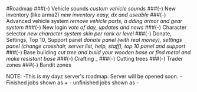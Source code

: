 #Roadmap
###(-) Vehicle sounds
_custom vehicle sounds_
###(-) New inventory (like arma2)
_new inventory easy, dx and useable_
###(-) Advanced vehicle system 
_remove vehicle parts, a dding armor and gear system_
###(-) New login
_vote of day, updates and news_
###(-) Character selector
_new character system skin per rank or level_
###(-) Donate, Settings, Top 10, Support panel
_donate panel (with real money), settings panel (change crosshair, server list, help, staff), top 10 panel and support_
###(-) Base building
_cut tree and build your wooden base or find metal and make resistant base_
###(-) Crafting
_
###(-) Cutting trees
###(-) Trader zones
###(-) Bandit zones


NOTE: -This is my dayz server's roadmap. Server will be opened soon.
      - Finished jobs shown as +
      - unfinished jobs shown as -
